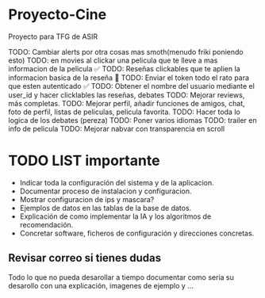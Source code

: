 # Proyecto-Cine
Proyecto para TFG de ASIR


TODO: Cambiar alerts por otra cosas mas smoth(menudo friki poniendo esto)
TODO: en movies al clickar una pelicula que te lleve a mas informacion de la pelicula ✅
TODO: Reseñas clickables que te aplien la informacion basica de la reseña 🎯
TODO: Enviar el token todo el rato para que esten autenticado ✅
TODO: Obtener el nombre del usuario mediante el user_id y hacer clicklables las reseñas, debates 
TODO: Mejorar reviews, más completas. 
TODO: Mejorar perfil, añadir funciones de amigos, chat, foto de perfil, listas de peliculas, pelicula favorita.
TODO: Hacer toda lo logica de los debates (pereza)
TODO: Poner varios idiomas
TODO: trailer en info de pelicula
TODO: Mejorar nabvar con transparencia en scroll

# TODO LIST importante
- Indicar toda la configuración del sistema y de la aplicacion. 
- Documentar proceso de instalacion y configuracion.
- Mostrar configuracion de ips y mascara?
- Ejemplos de datos en las tablas de la base de datos.
- Explicación de como implementar la IA y los algoritmos de recomendación.
- Concretar software, ficheros de configuración y direcciones concretas.
## Revisar correo si tienes dudas
Todo lo que no pueda desarollar a tiempo documentar como seria su desarollo con una explicación, imagenes de ejemplo y ...